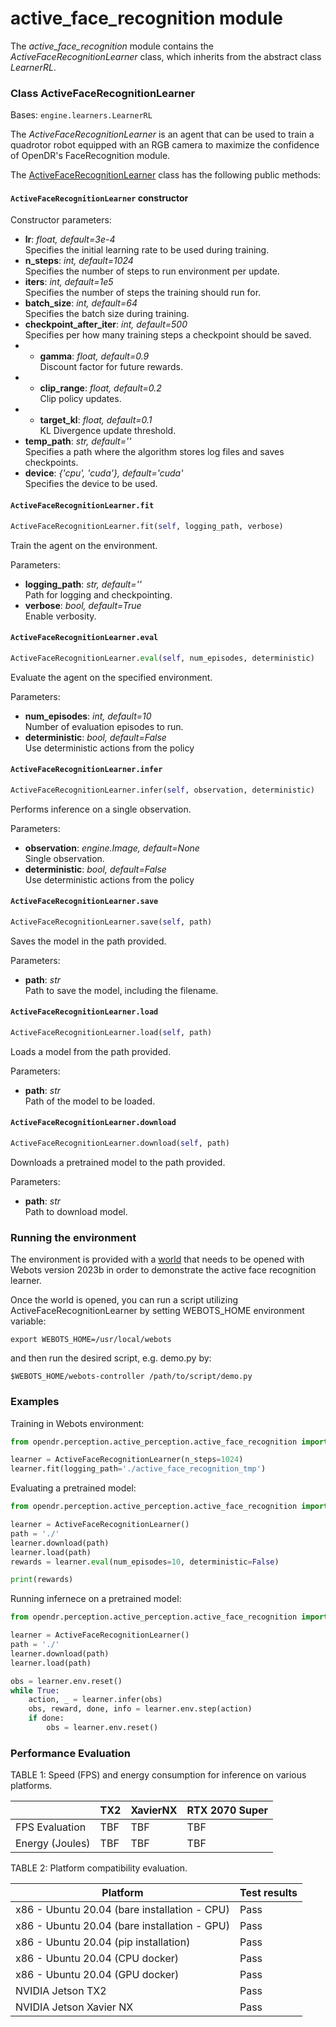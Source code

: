 # active_face_recognition module

The *active_face_recognition* module contains the *ActiveFaceRecognitionLearner* class, which inherits from the abstract 
class *LearnerRL*.

### Class ActiveFaceRecognitionLearner
Bases: `engine.learners.LearnerRL`

The *ActiveFaceRecognitionLearner* is an agent that can be used to train a quadrotor robot equipped with an RGB camera 
to maximize the confidence of OpenDR's FaceRecognition module.

The [ActiveFaceRecognitionLearner](../../src/opendr/perception/active_perception/active_face_recognition/active_face_recognition_learner.py) class has the 
following public methods:

#### `ActiveFaceRecognitionLearner` constructor

Constructor parameters:
- **lr**: *float, default=3e-4*\
  Specifies the initial learning rate to be used during training.
- **n_steps**: *int, default=1024*\
  Specifies the number of steps to run environment per update.
- **iters**: *int, default=1e5*\
  Specifies the number of steps the training should run for.
- **batch_size**: *int, default=64*\
  Specifies the batch size during training.
- **checkpoint_after_iter**: *int, default=500*\
  Specifies per how many training steps a checkpoint should be saved.
- - **gamma**: *float, default=0.9*\
  Discount factor for future rewards.
- - **clip_range**: *float, default=0.2*\
  Clip policy updates.
- - **target_kl**: *float, default=0.1*\
  KL Divergence update threshold.
- **temp_path**: *str, default=''*\
  Specifies a path where the algorithm stores log files and saves checkpoints.
- **device**: *{'cpu', 'cuda'}, default='cuda'*\
  Specifies the device to be used.

#### `ActiveFaceRecognitionLearner.fit`
```python
ActiveFaceRecognitionLearner.fit(self, logging_path, verbose)
```

Train the agent on the environment.

Parameters:

- **logging_path**: *str, default=''*\
  Path for logging and checkpointing.
- **verbose**: *bool, default=True*\
  Enable verbosity.


#### `ActiveFaceRecognitionLearner.eval`
```python
ActiveFaceRecognitionLearner.eval(self, num_episodes, deterministic)
```
Evaluate the agent on the specified environment.

Parameters:

- **num_episodes**: *int, default=10*\
  Number of evaluation episodes to run.
- **deterministic**: *bool, default=False*\
  Use deterministic actions from the policy


#### `ActiveFaceRecognitionLearner.infer`
```python
ActiveFaceRecognitionLearner.infer(self, observation, deterministic)
```
Performs inference on a single observation.

Parameters:

- **observation**: *engine.Image, default=None*\
  Single observation.
- **deterministic**: *bool, default=False*\
  Use deterministic actions from the policy

#### `ActiveFaceRecognitionLearner.save`
```python
ActiveFaceRecognitionLearner.save(self, path)
```
Saves the model in the path provided.

Parameters:

- **path**: *str*\
  Path to save the model, including the filename.


#### `ActiveFaceRecognitionLearner.load`
```python
ActiveFaceRecognitionLearner.load(self, path)
```
Loads a model from the path provided.

Parameters:

- **path**: *str*\
  Path of the model to be loaded.



#### `ActiveFaceRecognitionLearner.download`
```python
ActiveFaceRecognitionLearner.download(self, path)
```
Downloads a pretrained model to the path provided.

Parameters:

- **path**: *str*\
  Path to download model.

### Running the environment

The environment is provided with a [world](../../src/opendr/perception/active_perception/active_face_recognition/simulation/worlds/active_face_recognition.wbt)
that needs to be opened with Webots version 2023b in order to demonstrate the active face recognition learner.

Once the world is opened, you can run a script utilizing ActiveFaceRecognitionLearner by setting WEBOTS_HOME environment variable:

`export WEBOTS_HOME=/usr/local/webots`

and then run the desired script, e.g. demo.py by:

`$WEBOTS_HOME/webots-controller /path/to/script/demo.py`


### Examples

Training in Webots environment:

```python
from opendr.perception.active_perception.active_face_recognition import ActiveFaceRecognitionLearner

learner = ActiveFaceRecognitionLearner(n_steps=1024)
learner.fit(logging_path='./active_face_recognition_tmp')
```


Evaluating a pretrained model:

```python
from opendr.perception.active_perception.active_face_recognition import ActiveFaceRecognitionLearner

learner = ActiveFaceRecognitionLearner()
path = './'
learner.download(path)
learner.load(path)
rewards = learner.eval(num_episodes=10, deterministic=False)

print(rewards)
```


Running infernece on a pretrained model:

```python
from opendr.perception.active_perception.active_face_recognition import ActiveFaceRecognitionLearner

learner = ActiveFaceRecognitionLearner()
path = './'
learner.download(path)
learner.load(path)

obs = learner.env.reset()
while True:
    action, _ = learner.infer(obs)
    obs, reward, done, info = learner.env.step(action)
    if done:
        obs = learner.env.reset()
```


### Performance Evaluation

TABLE 1: Speed (FPS) and energy consumption for inference on various platforms.

|                 | TX2  | XavierNX | RTX 2070 Super |
| --------------- |------|----------|----------------|
| FPS Evaluation  | TBF  | TBF      | TBF            |
| Energy (Joules) | TBF  | TBF      | TBF            |

TABLE 2: Platform compatibility evaluation.

| Platform                                     | Test results |
|----------------------------------------------| ------------ |
| x86 - Ubuntu 20.04 (bare installation - CPU) | Pass         |
| x86 - Ubuntu 20.04 (bare installation - GPU) | Pass         |
| x86 - Ubuntu 20.04 (pip installation)        | Pass         |
| x86 - Ubuntu 20.04 (CPU docker)              | Pass         |
| x86 - Ubuntu 20.04 (GPU docker)              | Pass         |
| NVIDIA Jetson TX2                            | Pass         |
| NVIDIA Jetson Xavier NX                      | Pass         |


